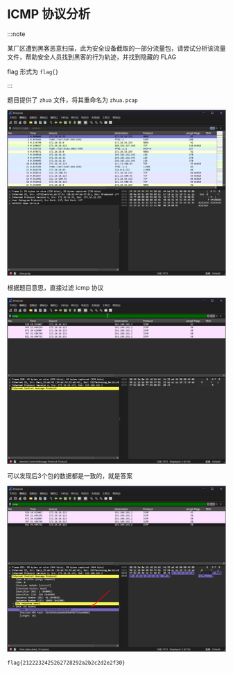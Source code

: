# ICMP 协议分析

:::note

某厂区遭到黑客恶意扫描，此为安全设备截取的一部分流量包，请尝试分析该流量文件，帮助安全人员找到黑客的行为轨迹，并找到隐藏的 FLAG

flag 形式为 `flag{}`

:::

题目提供了 `zhua` 文件，将其重命名为 `zhua.pcap`

![img](img/image_20241213-001314.png)

根据题目意思，直接过滤 icmp 协议

![img](img/image_20241221-002105.png)

可以发现后3个包的数据都是一致的，就是答案

![img](img/image_20241221-002153.png)

```flag
flag{2122232425262728292a2b2c2d2e2f30}
```
